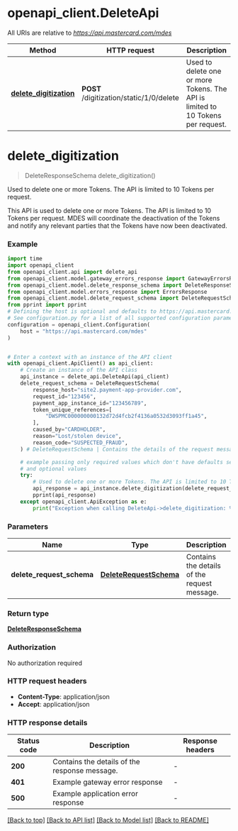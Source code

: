 # openapi_client.DeleteApi

All URIs are relative to *https://api.mastercard.com/mdes*

Method | HTTP request | Description
------------- | ------------- | -------------
[**delete_digitization**](DeleteApi.md#delete_digitization) | **POST** /digitization/static/1/0/delete | Used to delete one or more Tokens. The API is limited to 10 Tokens per request.


# **delete_digitization**
> DeleteResponseSchema delete_digitization()

Used to delete one or more Tokens. The API is limited to 10 Tokens per request.

This API is used to delete one or more Tokens.  The API is limited to 10 Tokens per request. MDES will coordinate the deactivation of the Tokens and notify any relevant parties that the Tokens have now been deactivated. 

### Example

```python
import time
import openapi_client
from openapi_client.api import delete_api
from openapi_client.model.gateway_errors_response import GatewayErrorsResponse
from openapi_client.model.delete_response_schema import DeleteResponseSchema
from openapi_client.model.errors_response import ErrorsResponse
from openapi_client.model.delete_request_schema import DeleteRequestSchema
from pprint import pprint
# Defining the host is optional and defaults to https://api.mastercard.com/mdes
# See configuration.py for a list of all supported configuration parameters.
configuration = openapi_client.Configuration(
    host = "https://api.mastercard.com/mdes"
)


# Enter a context with an instance of the API client
with openapi_client.ApiClient() as api_client:
    # Create an instance of the API class
    api_instance = delete_api.DeleteApi(api_client)
    delete_request_schema = DeleteRequestSchema(
        response_host="site2.payment-app-provider.com",
        request_id="123456",
        payment_app_instance_id="123456789",
        token_unique_references=[
            "DWSPMC000000000132d72d4fcb2f4136a0532d3093ff1a45",
        ],
        caused_by="CARDHOLDER",
        reason="Lost/stolen device",
        reason_code="SUSPECTED_FRAUD",
    ) # DeleteRequestSchema | Contains the details of the request message.  (optional)

    # example passing only required values which don't have defaults set
    # and optional values
    try:
        # Used to delete one or more Tokens. The API is limited to 10 Tokens per request.
        api_response = api_instance.delete_digitization(delete_request_schema=delete_request_schema)
        pprint(api_response)
    except openapi_client.ApiException as e:
        print("Exception when calling DeleteApi->delete_digitization: %s\n" % e)
```


### Parameters

Name | Type | Description  | Notes
------------- | ------------- | ------------- | -------------
 **delete_request_schema** | [**DeleteRequestSchema**](DeleteRequestSchema.md)| Contains the details of the request message.  | [optional]

### Return type

[**DeleteResponseSchema**](DeleteResponseSchema.md)

### Authorization

No authorization required

### HTTP request headers

 - **Content-Type**: application/json
 - **Accept**: application/json


### HTTP response details
| Status code | Description | Response headers |
|-------------|-------------|------------------|
**200** | Contains the details of the response message.  |  -  |
**401** | Example gateway error response  |  -  |
**500** | Example application error response  |  -  |

[[Back to top]](#) [[Back to API list]](../README.md#documentation-for-api-endpoints) [[Back to Model list]](../README.md#documentation-for-models) [[Back to README]](../README.md)

